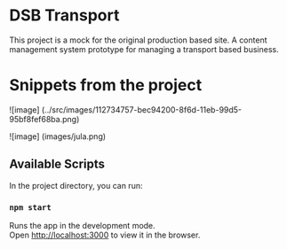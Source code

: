 # DSB Transport
This project is a mock for the original production based site. A content management system prototype for managing a transport based business.

# Snippets from the project
![image]
(../src/images/112734757-bec94200-8f6d-11eb-99d5-95bf8fef68ba.png)

![image]
(images/jula.png)

## Available Scripts

In the project directory, you can run:

### `npm start`

Runs the app in the development mode.\
Open [http://localhost:3000](http://localhost:3000) to view it in the browser.
